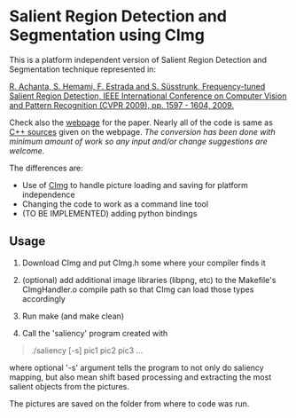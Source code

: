 Salient Region Detection and Segmentation using CImg
======================================================

This is a platform independent version of Salient Region Detection and Segmentation technique represented in:

[R. Achanta, S. Hemami, F. Estrada and S. Süsstrunk, Frequency-tuned Salient Region Detection, IEEE International Conference on Computer Vision and Pattern Recognition (CVPR 2009), pp. 1597 - 1604, 2009.](http://infoscience.epfl.ch/record/135217/files/1708.pdf)

Check also the [webpage](http://ivrgwww.epfl.ch/supplementary_material/RK_CVPR09/index.html) for the paper. 
Nearly all of the code is same as [C++ sources](http://ivrgwww.epfl.ch/supplementary_material/RK_CVPR09/SourceCode/SalientRegionDetectorAndSegmenter.zip) given on the webpage. 
*The conversion has been done with minimum amount of work so any input and/or change suggestions are welcome.*

The differences are: 
* Use of [CImg](http://cimg.sourceforge.net/) to handle picture loading and saving for platform independence
* Changing the code to work as a command line tool
* (TO BE IMPLEMENTED) adding python bindings

Usage
------------------------------------------------------

1. Download CImg and put CImg.h some where your compiler finds it

2. (optional) add additional image libraries (libpng, etc) to the Makefile's CImgHandler.o compile path so that CImg can load those types accordingly

3. Run make (and make clean)

4. Call the 'saliency' program created with

> ./saliency [-s] pic1 pic2 pic3 ...

where optional '-s' argument tells the program to not only do saliency mapping, but also mean shift based processing and extracting the most salient objects from the pictures.

The pictures are saved on the folder from where to code was run.
